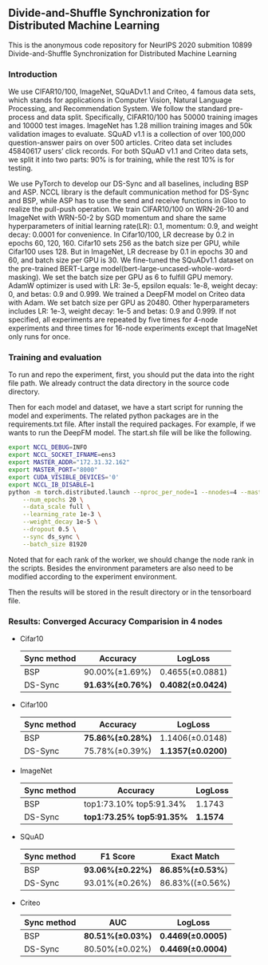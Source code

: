 ## Divide-and-Shuffle Synchronization for Distributed Machine Learning
This is the anonymous code repository for NeurIPS 2020 submition 10899 Divide-and-Shuffle Synchronization for Distributed Machine Learning
### Introduction

We use CIFAR10/100, ImageNet, SQuADv1.1 and Criteo, 4 famous data sets, which stands for applications in Computer Vision, Natural Language Processing, and Recommendation System. We follow the standard pre-process and data split. Specifically, CIFAR10/100 has 50000 training images and 10000 test images. ImageNet has 1.28 million training images and 50k validation images to evaluate. SQuAD v1.1 is a collection of over 100,000 question-answer pairs on over 500 articles. Criteo data set includes 45840617 users’ click records. For both SQuAD v1.1 and Criteo data sets, we split it into two parts: 90% is for training, while the rest 10% is for testing.

We use PyTorch to develop our DS-Sync and all baselines, including BSP and ASP. NCCL library is the default communication method for DS-Sync and BSP, while ASP has to use the send and receive functions in Gloo to realize the pull-push operation. We train CIFAR10/100 on WRN-26-10 and ImageNet with WRN-50-2 by SGD momentum and share the same hyperparameters of initial learning rate(LR): 0.1, momentum: 0.9, and weight decay: 0.0001 for convenience. In Cifar10/100, LR decrease by 0.2 in epochs 60, 120, 160. Cifar10 sets 256 as the batch size per GPU, while Cifar100 uses 128. But in ImageNet, LR decrease by 0.1 in epochs 30 and 60, and batch size per GPU is 30. We fine-tuned the SQuADv1.1 dataset on the pre-trained BERT-Large model(bert-large-uncased-whole-word-masking). We set the batch size per GPU as 6 to fulfill GPU memory. AdamW optimizer is used with LR: 3e-5, epsilon equals: 1e-8, weight decay: 0, and betas: 0.9 and 0.999. We trained a DeepFM model on Criteo data with Adam. We set batch size per GPU as 20480. Other hyperparameters includes LR: 1e-3, weight decay: 1e-5 and betas: 0.9 and 0.999. If not specified, all experiments are repeated by five times for 4-node experiments and three times for 16-node experiments except that ImageNet only runs for once.

### Training and evaluation

To run and repo the experiment, first, you should put the data into the right file path. We already contruct the data directory in the source code directory.

Then for each model and dataset, we have a start script for running the model and experiments. The related python packages are in the requirements.txt file. After install the required packages. For example, if we wants to run the DeepFM model. The start.sh file will be like the following.

~~~sh
export NCCL_DEBUG=INFO
export NCCL_SOCKET_IFNAME=ens3
export MASTER_ADDR="172.31.32.162"
export MASTER_PORT="8000"
export CUDA_VISIBLE_DEVICES='0'
export NCCL_IB_DISABLE=1
python -m torch.distributed.launch --nproc_per_node=1 --nnodes=4 --master_addr=${MASTER_ADDR} --master_port=${MASTER_PORT} --node_rank=0 ./code/deepfm.py \
	--num_epochs 20 \
	--data_scale full \
	--learning_rate 1e-3 \
	--weight_decay 1e-5 \
	--dropout 0.5 \
	--sync ds_sync \
	--batch_size 81920
~~~

Noted that for each rank of the worker, we should change the node rank in the scripts. Besides the environment parameters are also need to be modified according to the experiment environment.

Then the results will be stored in the result directory or in the tensorboard file.

### Results: Converged Accuracy Comparision in 4 nodes

+ Cifar10

  | Sync method | Accuracy           | LogLoss             |
  | ----------- | ------------------ | ------------------- |
  | BSP         | 90.00%(±1.69%)     | 0.4655(±0.0881)     |
  | DS-Sync     | **91.63%(±0.76%)** | **0.4082(±0.0424)** |

+ Cifar100

  | Sync method | Accuracy           | LogLoss             |
  | ----------- | ------------------ | ------------------- |
  | BSP         | **75.86%(±0.28%)** | 1.1406(±0.0148)     |
  | DS-Sync     | 75.78%(±0.39%)     | **1.1357(±0.0200)** |

+ ImageNet

  | Sync method | Accuracy                    | LogLoss    |
  | ----------- | --------------------------- | ---------- |
  | BSP         | top1:73.10% top5:91.34%     | 1.1743     |
  | DS-Sync     | **top1:73.25% top5:91.35%** | **1.1574** |

+ SQuAD

  | Sync method | F1 Score           | Exact Match        |
  | ----------- | ------------------ | ------------------ |
  | BSP         | **93.06%(±0.22%)** | **86.85%(±0.53%**) |
  | DS-Sync     | 93.01%(±0.26%)     | 86.83%((±0.56%)    |

+ Criteo

  | Sync method | AUC                | LogLoss             |
  | ----------- | ------------------ | ------------------- |
  | BSP         | **80.51%(±0.03%)** | **0.4469(±0.0005)** |
  | DS-Sync     | 80.50%(±0.02%)     | **0.4469(±0.0004)** |

  
